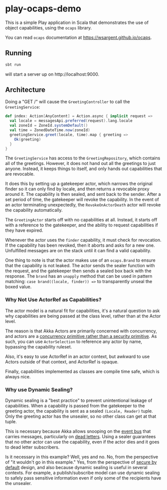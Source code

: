 # play-ocaps-demo

This is a simple Play application in Scala that demonstrates the use of object capabilities, using the `ocaps` library.

You can read `ocaps` documentation at https://wsargent.github.io/ocaps.

## Running

```bash
sbt run
```

will start a server up on http://localhost:9000.  

## Architecture

Doing a "GET /" will cause the `GreetingController` to call the `GreetingService`:

```scala
def index: Action[AnyContent] = Action.async { implicit request =>
  val locale = messagesApi.preferred(request).lang.locale
  val zoneId = ZoneId.systemDefault()
  val time = ZonedDateTime.now(zoneId)
  greetingService.greet(locale, time).map { greeting =>
    Ok(greeting)
  }
}
```

The `GreetingService` has access to the `GreetingRepository`, which contains all of the greetings.  However, it does not hand out all the greetings to just anyone.  Instead, it keeps things to itself, and only hands out capabilities that are revocable.

It does this by setting up a gatekeeper actor, which narrows the original finder so it can only find by locale, and then returns a revocable proxy around it.  The capability is then sealed, and sent back to the sender.  After a set period of time, the gatekeeper will revoke the capability.  In the event of an actor terminating unexpectedly, the `RevokeOnActorDeath` actor will revoke the capability automatically.

The `GreetingActor` starts off with no capabilities at all.  Instead, it starts off with a reference to the gatekeeper, and the ability to request capabilities if they have expired.

Whenever the actor uses the `finder` capability, it must check for revocation.  If the capability has been revoked, then it aborts and asks for a new one.  Unfulfilled messages are on the stack until it can find a valid capability.
 
One thing to note is that the actor makes use of an `ocaps.Brand` to ensure that the capability is not leaked.  The actor sends the sealer function with the request, and the gatekeeper then sends a sealed box back with the response.  The `brand` has an `unapply` method that can be used in pattern matching: `case brand((locale, finder)) =>` to transparently unseal the boxed value.

### Why Not Use ActorRef as Capabilities?

The actor model is a natural fit for capabilities, it's a natural question to ask why capabilities are being passed at the class level, rather than at the Actor level.

The reason is that Akka Actors are primarily concerned with concurrency, and actors are a [concurrency primitive rather than a security primitive](https://en.wikipedia.org/wiki/Object-capability_model#Relationship_of_the_object-capability_model_and_the_Actor_model).   As such, you can use `ActorSelection` to reference any actor by name, bypassing the capability ruleset.

Also, it's easy to use ActorRef in an actor context, but awkward to use Actors outside of that context, and ActorRef is opaque.  

Finally, capabilities implemented as classes are compile time safe, which is always nice.

### Why use Dynamic Sealing?

Dynamic sealing is a "best practice" to prevent unintentional leakage of capabilities.  When a capability is passed from the gatekeeper to the greeting actor, the capability is sent as a sealed `(Locale, Reader)` tuple.  Only the greeting actor has the unsealer, so no other class can get at that tuple.

This is necessary because Akka allows snooping on the [event bus](https://doc.akka.io/docs/akka/2.5/event-bus.html) that carries messages, particularly on [dead letters](https://doc.akka.io/docs/akka/2.5/event-bus.html#dead-letters).  Using a sealer guarantees that no other actor can use the capability, even if the actor dies and it goes to dead letter subscribers.

Is it necessary in this example?  Well, yes and no.  No, from the perspective of "it wouldn't go in this example."  Yes, from the perspective of [secure by default](https://en.wikipedia.org/wiki/Secure_by_default) design, and also because dynamic sealing is useful in several contexts.  For example, a publish/subscribe model can use dynamic sealing to safely pass sensitive information even if only some of the recipients have the unsealer.